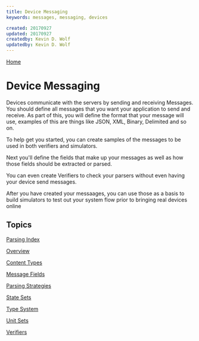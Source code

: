 ```yaml
---
title: Device Messaging
keywords: messages, messaging, devices

created: 20170927
updated: 20170927
createdby: Kevin D. Wolf
updatedby: Kevin D. Wolf
---
```

[Home](../Index.md)

# Device Messaging

Devices communicate with the servers by sending and receiving Messages.  You should define all messages
that you want your application to send and receive.  As part of this, you will define the format that your message will use, 
examples of this are things like JSON, XML, Binary, Delimited and so on.  

To help get you started, you can create samples of the messages to be used in both verifiers and simulators.

Next you'll define the fields that make up your messages as well as how those fields should be extracted or parsed.  

You can even create Verifiers to check your parsers without even having
your device send messages.

After you have created your messaages, you can use those as a basis to build simulators to test out your system
flow prior to bringing real devices online


## Topics

[Parsing Index](Parsing/Index.md)

[Overview](Parsing/Overview.md)

[Content Types](ContentTypes.md)

[Message Fields](MessageFields.md)

[Parsing Strategies](Parsing/ParsingStrategies.md)

[State Sets](./TypeSystem/StatesAndEnums.md)

[Type System](./TypeSystem/Index.md)

[Unit Sets](./TypeSystem/ValueWithUnits.md)

[Verifiers](./Parsing/Verifiers.md)

